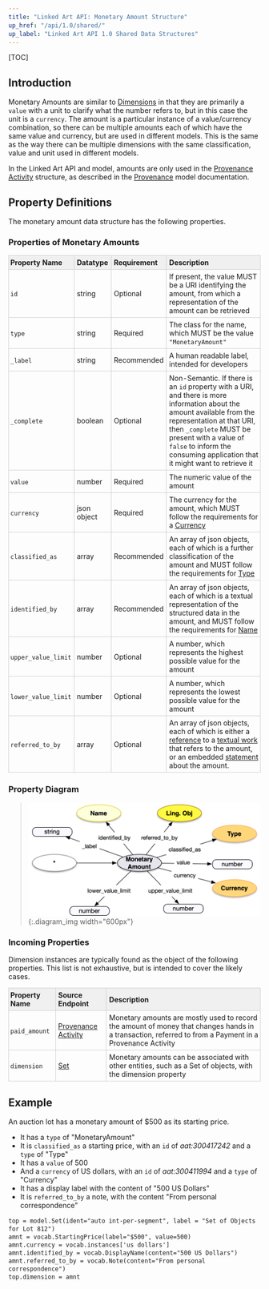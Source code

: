 ```yaml
---
title: "Linked Art API: Monetary Amount Structure"
up_href: "/api/1.0/shared/"
up_label: "Linked Art API 1.0 Shared Data Structures"
---
```


<style>
th, td {
  padding: 5px 5px;
  text-align: left;
  border: 1px solid #D0D0D0; }
th { background: #F0F0F0; }
th:first-child, td:first-child { padding-left: 3px; }
th:last-child, td:last-child { padding-right: 3px; }
</style>

[TOC]

## Introduction

Monetary Amounts are similar to [Dimensions](../dimension/) in that they are primarily a `value` with a unit to clarify what the number refers to, but in this case the unit is a `currency`.  The amount is a particular instance of a value/currency combination, so there can be multiple amounts each of which have the same value and currency, but are used in different models.  This is the same as the way there can be multiple dimensions with the same classification, value and unit used in different models.

In the Linked Art API and model, amounts are only used in the [Provenance Activity](../../endpoint/provenance_activity/) structure, as described in the [Provenance](/model/provenance/) model documentation.

## Property Definitions

The monetary amount data structure has the following properties.

### Properties of Monetary Amounts

| Property Name     | Datatype      | Requirement | Description | 
|-------------------|---------------|-------------|-------------| 
| `id`              | string        | Optional    | If present, the value MUST be a URI identifying the amount, from which a representation of the amount can be retrieved | 
| `type`            | string        | Required    | The class for the name, which MUST be the value `"MonetaryAmount"` |
| `_label`          | string        | Recommended | A human readable label, intended for developers |
| `_complete`       | boolean       | Optional    | Non-Semantic. If there is an `id` property with a URI, and there is more information about the amount available from the representation at that URI, then `_complete` MUST be present with a value of `false` to inform the consuming application that it might want to retrieve it |
| `value`           | number        | Required    | The numeric value of the amount |
| `currency`        | json object   | Required    | The currency for the amount, which MUST follow the requirements for a [Currency](../type/) |
| `classified_as`   | array         | Recommended | An array of json objects, each of which is a further classification of the amount and MUST follow the requirements for [Type](../type/) |
| `identified_by`   | array         | Recommended | An array of json objects, each of which is a textual representation of the structured data in the amount, and MUST follow the requirements for [Name](../name/) |
| `upper_value_limit` | number      | Optional    | A number, which represents the highest possible value for the amount|
| `lower_value_limit` | number      | Optional    | A number, which represents the lowest possible value for the amount |
| `referred_to_by`  | array         | Optional    | An array of json objects, each of which is either a [reference](../reference/) to a [textual work](../../endpoint/textual_work/) that refers to the amount, or an embedded [statement](../statement/) about the amount. |

### Property Diagram

> ![diagram](monetary_amount_properties.png){:.diagram_img width="600px"}

### Incoming Properties

Dimension instances are typically found as the object of the following properties.  This list is not exhaustive, but is intended to cover the likely cases.

| Property Name   | Source Endpoint   | Description |
|-----------------|-------------------|-------------|
| `paid_amount`   | [Provenance Activity](../../endpoint/provenance_activity/) | Monetary amounts are mostly used to record the amount of money that changes hands in a transaction, referred to from a Payment in a Provenance Activity | 
| `dimension`     | [Set](../../endpoint/set/)      | Monetary amounts can be associated with other entities, such as a Set of objects, with the dimension property  |


## Example

An auction lot has a monetary amount of $500 as its starting price.

* It has a `type` of "MonetaryAmount"
* It is `classified_as` a starting price, with an `id` of _aat:300417242_ and a `type` of "Type"
* It has a `value` of 500
* And a `currency` of US dollars, with an `id` of _aat:300411994_ and a `type` of "Currency"
* It has a display label with the content of "500 US Dollars"
* It is `referred_to_by` a note, with the content "From personal correspondence"

```crom
top = model.Set(ident="auto int-per-segment", label = "Set of Objects for Lot 812")
amnt = vocab.StartingPrice(label="$500", value=500)
amnt.currency = vocab.instances['us dollars']
amnt.identified_by = vocab.DisplayName(content="500 US Dollars")
amnt.referred_to_by = vocab.Note(content="From personal correspondence")
top.dimension = amnt
```
